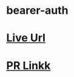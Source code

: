 # bearer-auth

# [Live Url](https://bearer-auth-koj0.onrender.com/)
# [PR Linkk](https://github.com/MohammedAbuEssa/bearer-auth/pull/1)
